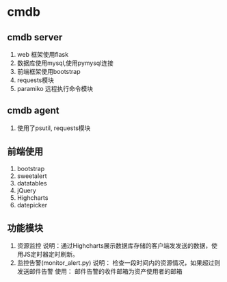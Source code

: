 # cmdb
## cmdb server
1. web 框架使用flask
2. 数据库使用mysql,使用pymysql连接
3. 前端框架使用bootstrap
4. requests模块
5. paramiko 远程执行命令模块 

## cmdb agent
1. 使用了psutil, requests模块

## 前端使用
1. bootstrap
2. sweetalert
3. datatables
4. jQuery
5. Highcharts
6. datepicker


## 功能模块
1. 资源监控
    说明：通过Highcharts展示数据库存储的客户端发发送的数据，使用JS定时器定时刷新。
2. 监控告警(monitor_alert.py)
    说明： 检查一段时间内的资源情况，如果超过则发送邮件告警
    使用： 邮件告警的收件邮箱为资产使用者的邮箱
    